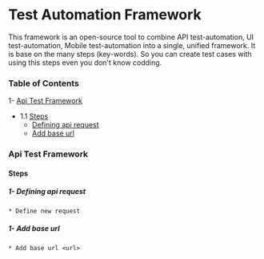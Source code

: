 # Test Automation Framework

This framework is an open-source tool to combine API test-automation, UI test-automation, Mobile test-automation into a single, unified framework. It is base on the many steps (key-words). So you can create test cases with using this steps even you don't know codding.

### Table of Contents
1- [Api Test Framework](#api)
- 1.1 [Steps](#apiSteps)    
    - [Defining api request](#step1)
    - [Add base url](#step2)

<a name='api'></a>
### Api Test Framework
<a name='apiSteps'></a>
#### Steps
<a name='step1'></a>
##### 1- Defining api request

```* Define new request```
<a name='step2'></a>
##### 1- Add base url

```* Add base url <url>```
